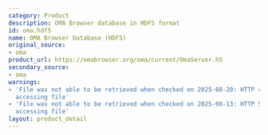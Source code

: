 ```yaml
---
category: Product
description: OMA Browser database in HDF5 format
id: oma.hdf5
name: OMA Browser Database (HDF5)
original_source:
- oma
product_url: https://omabrowser.org/oma/current/OmaServer.h5
secondary_source:
- oma
warnings:
- 'File was not able to be retrieved when checked on 2025-08-20: HTTP 404 error when
  accessing file'
- 'File was not able to be retrieved when checked on 2025-08-13: HTTP 502 error when
  accessing file'
layout: product_detail
---
```

